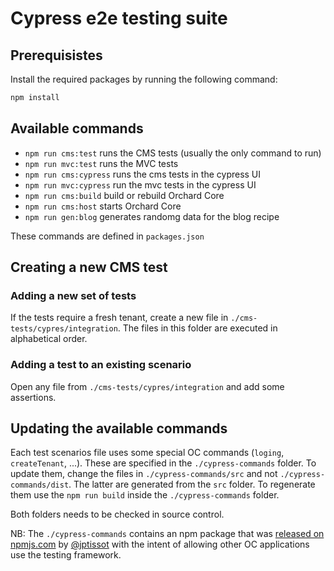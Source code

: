 # Cypress e2e testing suite

## Prerequisistes

Install the required packages by running the following command:

```bash
npm install 
```

## Available commands

- `npm run cms:test` runs the CMS tests (usually the only command to run)
- `npm run mvc:test` runs the MVC tests
- `npm run cms:cypress` runs the cms tests in the cypress UI
- `npm run mvc:cypress` run the mvc tests in the cypress UI
- `npm run cms:build` build or rebuild Orchard Core
- `npm run cms:host` starts Orchard Core
- `npm run gen:blog` generates randomg data for the blog recipe

These commands are defined in `packages.json`

## Creating a new CMS test

### Adding a new set of tests

If the tests require a fresh tenant, create a new file in  `./cms-tests/cypres/integration`. The files in this folder are executed in alphabetical order.

### Adding a test to an existing scenario

Open any file from `./cms-tests/cypres/integration` and add some assertions.

## Updating the available commands

Each test scenarios file uses some special OC commands (`loging`, `createTenant`, ...). These are specified in the `./cypress-commands` folder. To update them, change the files in `./cypress-commands/src` and not `./cypress-commands/dist`. The latter are generated from the `src` folder. To regenerate them use the `npm run build` inside the `./cypress-commands` folder.

Both folders needs to be checked in source control.

NB: The `./cypress-commands` contains an npm package that was [released on npmjs.com](https://www.npmjs.com/package/cypress-orchardcore) by [@jptissot](https://github.com/jptissot) with the intent of allowing other OC applications use the testing framework.
